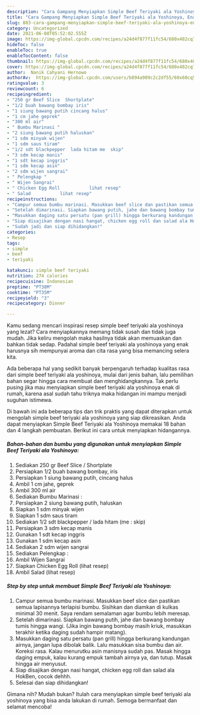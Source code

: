 ```yaml
---
description: "Cara Gampang Menyiapkan Simple Beef Teriyaki ala Yoshinoya, Enak"
title: "Cara Gampang Menyiapkan Simple Beef Teriyaki ala Yoshinoya, Enak"
slug: 883-cara-gampang-menyiapkan-simple-beef-teriyaki-ala-yoshinoya-enak
category: Uncategorized
date: 2021-06-08T05:52:02.555Z
image: https://img-global.cpcdn.com/recipes/a24d4f877f11fc54/680x482cq70/simple-beef-teriyaki-ala-yoshinoya-foto-resep-utama.jpg
hideToc: false
enableToc: true
enableTocContent: false
thumbnail: https://img-global.cpcdn.com/recipes/a24d4f877f11fc54/680x482cq70/simple-beef-teriyaki-ala-yoshinoya-foto-resep-utama.jpg
cover: https://img-global.cpcdn.com/recipes/a24d4f877f11fc54/680x482cq70/simple-beef-teriyaki-ala-yoshinoya-foto-resep-utama.jpg
author:  Nanik Cahyani Hernowo
authorAv:  https://img-global.cpcdn.com/users/b894a909c2c2df55/60x60cq50/avatar.jpg
ratingvalue: 3
reviewcount: 6
recipeingredient:
- "250 gr Beef Slice  Shortplate"
- "1/2 buah bawang bombay iris"
- "1 siung bawang putih cincang halus"
- "1 cm jahe geprek"
- "300 ml air"
- " Bumbu Marinasi "
- "2 siung bawang putih haluskan"
- "1 sdm minyak wijen"
- "1 sdm saus tiram"
- "1/2 sdt blackpepper  lada hitam me  skip"
- "3 sdm kecap manis"
- "1 sdt kecap inggris"
- "1 sdm kecap asin"
- "2 sdm wijen sangrai"
- " Pelengkap "
- " Wijen Sangrai"
- " Chicken Egg Roll           lihat resep"
- " Salad           lihat resep"
recipeinstructions:
- "Campur semua bumbu marinasi. Masukkan beef slice dan pastikan semua lapisannya terlapisi bumbu. Sisihkan dan diamkan di kulkas minimal 30 menit. Saya rendam semalaman agar bumbu lebih meresap."
- "Setelah dimarinasi. Siapkan bawang putih, jahe dan bawang bombay tumis hingga wangi. (Jika ingin bawang bombay masih kriuk, masukkan terakhir ketika daging sudah hampir matang)."
- "Masukkan daging satu persatu (pan grill) hingga berkurang kandungan airnya, jangan lupa dibolak balik. Lalu masukkan sisa bumbu dan air. Koreksi rasa. Kalau menurutku asin manisnya sudah pas. Masak hingga daging empuk, kalau kurang empuk tambah airnya ya, dan tutup. Masak hingga air menyusut."
- "Siap disajikan dengan nasi hangat, chicken egg roll dan salad ala HokBen, cocok dehhh."
- "Sudah jadi dan siap dihidangkan!"
categories:
- Resep
tags:
- simple
- beef
- teriyaki

katakunci: simple beef teriyaki 
nutrition: 274 calories
recipecuisine: Indonesian
preptime: "PT38M"
cooktime: "PT35M"
recipeyield: "3"
recipecategory: Dinner

---
```



Kamu sedang mencari inspirasi resep simple beef teriyaki ala yoshinoya yang lezat? Cara menyiapkannya memang tidak susah dan tidak juga mudah. Jika keliru mengolah maka hasilnya tidak akan memuaskan dan bahkan tidak sedap. Padahal simple beef teriyaki ala yoshinoya yang enak harusnya sih mempunyai aroma dan cita rasa yang bisa memancing selera kita.




Ada beberapa hal yang sedikit banyak berpengaruh terhadap kualitas rasa dari simple beef teriyaki ala yoshinoya, mulai dari jenis bahan, lalu pemilihan bahan segar hingga cara membuat dan menghidangkannya. Tak perlu pusing jika mau menyiapkan simple beef teriyaki ala yoshinoya enak di rumah, karena asal sudah tahu triknya maka hidangan ini mampu menjadi suguhan istimewa.


Di bawah ini ada beberapa tips dan trik praktis yang dapat diterapkan untuk mengolah simple beef teriyaki ala yoshinoya yang siap dikreasikan. Anda dapat menyiapkan Simple Beef Teriyaki ala Yoshinoya memakai 18 bahan dan 4 langkah pembuatan. Berikut ini cara untuk menyiapkan hidangannya.

<!--inarticleads1-->

##### Bahan-bahan dan bumbu yang digunakan untuk menyiapkan Simple Beef Teriyaki ala Yoshinoya:

1. Sediakan 250 gr Beef Slice / Shortplate
1. Persiapkan 1/2 buah bawang bombay, iris
1. Persiapkan 1 siung bawang putih, cincang halus
1. Ambil 1 cm jahe, geprek
1. Ambil 300 ml air
1. Sediakan  Bumbu Marinasi :
1. Persiapkan 2 siung bawang putih, haluskan
1. Siapkan 1 sdm minyak wijen
1. Siapkan 1 sdm saus tiram
1. Sediakan 1/2 sdt blackpepper / lada hitam (me : skip)
1. Persiapkan 3 sdm kecap manis
1. Gunakan 1 sdt kecap inggris
1. Gunakan 1 sdm kecap asin
1. Sediakan 2 sdm wijen sangrai
1. Sediakan  Pelengkap :
1. Ambil  Wijen Sangrai
1. Siapkan  Chicken Egg Roll           (lihat resep)
1. Ambil  Salad           (lihat resep)




<!--inarticleads2-->

##### Step by step untuk membuat Simple Beef Teriyaki ala Yoshinoya:

1. Campur semua bumbu marinasi. Masukkan beef slice dan pastikan semua lapisannya terlapisi bumbu. Sisihkan dan diamkan di kulkas minimal 30 menit. Saya rendam semalaman agar bumbu lebih meresap.
1. Setelah dimarinasi. Siapkan bawang putih, jahe dan bawang bombay tumis hingga wangi. (Jika ingin bawang bombay masih kriuk, masukkan terakhir ketika daging sudah hampir matang).
1. Masukkan daging satu persatu (pan grill) hingga berkurang kandungan airnya, jangan lupa dibolak balik. Lalu masukkan sisa bumbu dan air. Koreksi rasa. Kalau menurutku asin manisnya sudah pas. Masak hingga daging empuk, kalau kurang empuk tambah airnya ya, dan tutup. Masak hingga air menyusut.
1. Siap disajikan dengan nasi hangat, chicken egg roll dan salad ala HokBen, cocok dehhh.
1. Selesai dan siap dihidangkan!



Gimana nih? Mudah bukan? Itulah cara menyiapkan simple beef teriyaki ala yoshinoya yang bisa anda lakukan di rumah. Semoga bermanfaat dan selamat mencoba!
